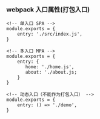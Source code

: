 ### webpack 入口属性(打包入口)

```
<!-- 单入口 SPA -->
module.exports = {
    entry: './src/index.js',
}
```

```
<!-- 多入口 MPA -->
module.exports = {
    entry: {
       home: './home.js',
       about: './about.js;
    }
}
```

```
<!-- 动态入口（不能作为打包入口） -->
module.exports = {
    entry: () => './demo',
}
```

```

```
